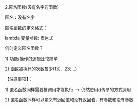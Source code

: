 2.匿名函数(没有名字的函数)

匿名：没有名字

匿名函数的定义格式：

lambda 变量参数: 表达式

何时定义匿名函数？

1).功能/操作的逻辑比较简单

2).函数被执行的次数较少(1次、2次...)

【注意事项】：

1).匿名函数同样需要被调用才能执行 --> 仍然使用()传参的方式调用

2).匿名函数同样可以定义有返回值和没有返回值，有参数和没有参数